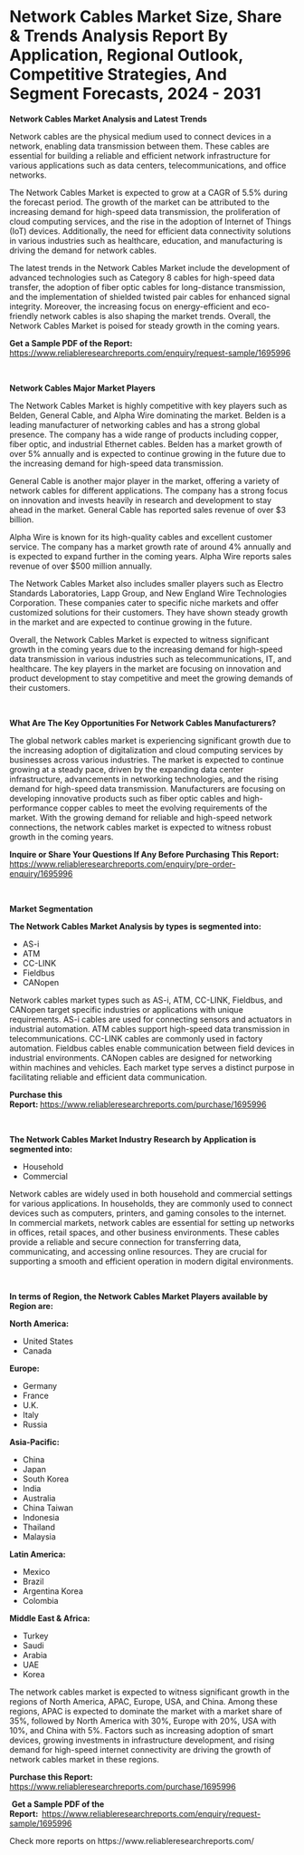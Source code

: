 <p><h1>Network Cables Market Size, Share & Trends Analysis Report By Application, Regional Outlook, Competitive Strategies, And Segment Forecasts, 2024 - 2031</h1></p><p><strong>Network Cables Market Analysis and Latest Trends</strong></p>
<p><p>Network cables are the physical medium used to connect devices in a network, enabling data transmission between them. These cables are essential for building a reliable and efficient network infrastructure for various applications such as data centers, telecommunications, and office networks.</p><p>The Network Cables Market is expected to grow at a CAGR of 5.5% during the forecast period. The growth of the market can be attributed to the increasing demand for high-speed data transmission, the proliferation of cloud computing services, and the rise in the adoption of Internet of Things (IoT) devices. Additionally, the need for efficient data connectivity solutions in various industries such as healthcare, education, and manufacturing is driving the demand for network cables.</p><p>The latest trends in the Network Cables Market include the development of advanced technologies such as Category 8 cables for high-speed data transfer, the adoption of fiber optic cables for long-distance transmission, and the implementation of shielded twisted pair cables for enhanced signal integrity. Moreover, the increasing focus on energy-efficient and eco-friendly network cables is also shaping the market trends. Overall, the Network Cables Market is poised for steady growth in the coming years.</p></p>
<p><strong>Get a Sample PDF of the Report:&nbsp;</strong> <a href="https://www.reliableresearchreports.com/enquiry/request-sample/1695996">https://www.reliableresearchreports.com/enquiry/request-sample/1695996</a></p>
<p>&nbsp;</p>
<p><strong>Network Cables Major Market Players</strong></p>
<p><p>The Network Cables Market is highly competitive with key players such as Belden, General Cable, and Alpha Wire dominating the market. Belden is a leading manufacturer of networking cables and has a strong global presence. The company has a wide range of products including copper, fiber optic, and industrial Ethernet cables. Belden has a market growth of over 5% annually and is expected to continue growing in the future due to the increasing demand for high-speed data transmission.</p><p>General Cable is another major player in the market, offering a variety of network cables for different applications. The company has a strong focus on innovation and invests heavily in research and development to stay ahead in the market. General Cable has reported sales revenue of over $3 billion.</p><p>Alpha Wire is known for its high-quality cables and excellent customer service. The company has a market growth rate of around 4% annually and is expected to expand further in the coming years. Alpha Wire reports sales revenue of over $500 million annually.</p><p>The Network Cables Market also includes smaller players such as Electro Standards Laboratories, Lapp Group, and New England Wire Technologies Corporation. These companies cater to specific niche markets and offer customized solutions for their customers. They have shown steady growth in the market and are expected to continue growing in the future.</p><p>Overall, the Network Cables Market is expected to witness significant growth in the coming years due to the increasing demand for high-speed data transmission in various industries such as telecommunications, IT, and healthcare. The key players in the market are focusing on innovation and product development to stay competitive and meet the growing demands of their customers.</p></p>
<p>&nbsp;</p>
<p><strong>What Are The Key Opportunities For Network Cables Manufacturers?</strong></p>
<p><p>The global network cables market is experiencing significant growth due to the increasing adoption of digitalization and cloud computing services by businesses across various industries. The market is expected to continue growing at a steady pace, driven by the expanding data center infrastructure, advancements in networking technologies, and the rising demand for high-speed data transmission. Manufacturers are focusing on developing innovative products such as fiber optic cables and high-performance copper cables to meet the evolving requirements of the market. With the growing demand for reliable and high-speed network connections, the network cables market is expected to witness robust growth in the coming years.</p></p>
<p><strong>Inquire or Share Your Questions If Any Before Purchasing This Report:</strong> <a href="https://www.reliableresearchreports.com/enquiry/pre-order-enquiry/1695996">https://www.reliableresearchreports.com/enquiry/pre-order-enquiry/1695996</a></p>
<p>&nbsp;</p>
<p><strong>Market Segmentation</strong></p>
<p><strong>The Network Cables Market Analysis by types is segmented into:</strong></p>
<p><ul><li>AS-i</li><li>ATM</li><li>CC-LINK</li><li>Fieldbus</li><li>CANopen</li></ul></p>
<p><p>Network cables market types such as AS-i, ATM, CC-LINK, Fieldbus, and CANopen target specific industries or applications with unique requirements. AS-i cables are used for connecting sensors and actuators in industrial automation. ATM cables support high-speed data transmission in telecommunications. CC-LINK cables are commonly used in factory automation. Fieldbus cables enable communication between field devices in industrial environments. CANopen cables are designed for networking within machines and vehicles. Each market type serves a distinct purpose in facilitating reliable and efficient data communication.</p></p>
<p><strong>Purchase this Report:&nbsp;</strong><a href="https://www.reliableresearchreports.com/purchase/1695996">https://www.reliableresearchreports.com/purchase/1695996</a></p>
<p>&nbsp;</p>
<p><strong>The Network Cables Market Industry Research by Application is segmented into:</strong></p>
<p><ul><li>Household</li><li>Commercial</li></ul></p>
<p><p>Network cables are widely used in both household and commercial settings for various applications. In households, they are commonly used to connect devices such as computers, printers, and gaming consoles to the internet. In commercial markets, network cables are essential for setting up networks in offices, retail spaces, and other business environments. These cables provide a reliable and secure connection for transferring data, communicating, and accessing online resources. They are crucial for supporting a smooth and efficient operation in modern digital environments.</p></p>
<p>&nbsp;</p>
<p><strong>In terms of Region, the Network Cables Market Players available by Region are:</strong></p>
<p>
    <p> <strong> North America: </strong>
        <ul>
            <li>United States</li>
            <li>Canada</li>
        </ul>
        </p> 
    <p> <strong> Europe: </strong>
        <ul>
            <li>Germany</li>
            <li>France</li>
            <li>U.K.</li>
            <li>Italy</li>
            <li>Russia</li>
        </ul>
        </p> 
    <p> <strong> Asia-Pacific: </strong>
        <ul>
            <li>China</li>
            <li>Japan</li>
            <li>South Korea</li>
            <li>India</li>
            <li>Australia</li>
            <li>China Taiwan</li>
            <li>Indonesia</li>
            <li>Thailand</li>
            <li>Malaysia</li>
        </ul>
        </p> 
    <p> <strong> Latin America: </strong>
        <ul>
            <li>Mexico</li>
            <li>Brazil</li>
            <li>Argentina Korea</li>
            <li>Colombia</li>
        </ul>
        </p> 
    <p> <strong> Middle East & Africa: </strong>
        <ul>
            <li>Turkey</li>
            <li>Saudi</li>
            <li>Arabia</li>
            <li>UAE</li>
            <li>Korea</li>
        </ul>
    </p>
    </p>
<p><p>The network cables market is expected to witness significant growth in the regions of North America, APAC, Europe, USA, and China. Among these regions, APAC is expected to dominate the market with a market share of 35%, followed by North America with 30%, Europe with 20%, USA with 10%, and China with 5%. Factors such as increasing adoption of smart devices, growing investments in infrastructure development, and rising demand for high-speed internet connectivity are driving the growth of network cables market in these regions.</p></p>
<p><strong>Purchase this Report: </strong><a href="https://www.reliableresearchreports.com/purchase/1695996">https://www.reliableresearchreports.com/purchase/1695996</a></p>
<p>&nbsp;<strong>Get a Sample PDF of the Report:&nbsp;&nbsp;</strong><a href="https://www.reliableresearchreports.com/enquiry/request-sample/1695996">https://www.reliableresearchreports.com/enquiry/request-sample/1695996</a></p>
<p><strong></strong></p>
<p>Check more reports on https://www.reliableresearchreports.com/</p>